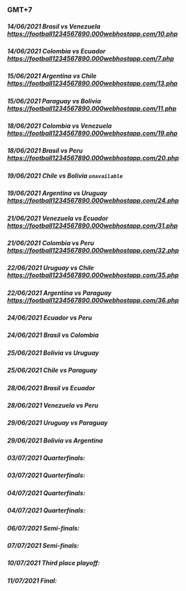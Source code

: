 ### GMT+7
##### 14/06/2021 Brasil vs Venezuela https://football1234567890.000webhostapp.com/10.php
##### 14/06/2021 Colombia vs Ecuador https://football1234567890.000webhostapp.com/7.php
##### 15/06/2021 Argentina vs Chile https://football1234567890.000webhostapp.com/13.php
##### 15/06/2021 Paraguay vs Bolivia https://football1234567890.000webhostapp.com/11.php
##### 18/06/2021 Colombia vs Venezuela https://football1234567890.000webhostapp.com/19.php
##### 18/06/2021 Brasil vs Peru https://football1234567890.000webhostapp.com/20.php
##### 19/06/2021 Chile vs Bolivia `unavailable`
##### 19/06/2021 Argentina vs Uruguay https://football1234567890.000webhostapp.com/24.php
##### 21/06/2021 Venezuela vs Ecuador https://football1234567890.000webhostapp.com/31.php
##### 21/06/2021 Colombia vs Peru https://football1234567890.000webhostapp.com/32.php
##### 22/06/2021 Uruguay vs Chile https://football1234567890.000webhostapp.com/35.php
##### 22/06/2021 Argentina vs Paraguay https://football1234567890.000webhostapp.com/36.php
##### 24/06/2021 Ecuador vs Peru 
##### 24/06/2021 Brasil vs Colombia 
##### 25/06/2021 Bolivia vs Uruguay 
##### 25/06/2021 Chile vs Paraguay 
##### 28/06/2021 Brasil vs Ecuador 
##### 28/06/2021 Venezuela vs Peru 
##### 29/06/2021 Uruguay vs Paraguay 
##### 29/06/2021 Bolivia vs Argentina 
##### 03/07/2021 Quarterfinals:  
##### 03/07/2021 Quarterfinals:  
##### 04/07/2021 Quarterfinals:  
##### 04/07/2021 Quarterfinals:  
##### 06/07/2021 Semi-finals:  
##### 07/07/2021 Semi-finals:  
##### 10/07/2021 Third place playoff:  
##### 11/07/2021 Final:  
